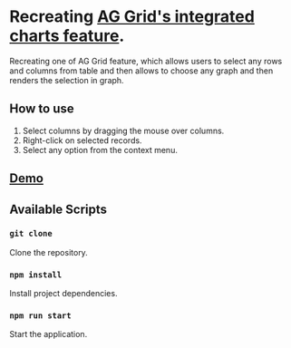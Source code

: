 # Recreating [AG Grid's integrated charts feature](https://www.ag-grid.com/react-data-grid/integrated-charts-api-range-chart/).

Recreating one of AG Grid feature, which allows users to select any rows and columns from table and then allows to choose any graph and then renders the selection in graph.

## How to use
1. Select columns by dragging the mouse over columns.
2. Right-click on selected records.
3. Select any option from the context menu.

## [Demo](https://amitpatil321.github.io/Table-columns-to-graph-transform/)

## Available Scripts

### `git clone`
Clone the repository.

### `npm install`
Install project dependencies.

### `npm run start`
Start the application.
